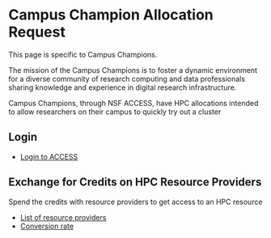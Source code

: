 # Campus Champion Allocation Request

This page is specific to Campus Champions.

The mission of the Campus Champions is to foster a dynamic environment for a diverse community of research computing and data professionals sharing knowledge and experience in digital research infrastructure.

Campus Champions, through NSF ACCESS, have HPC allocations intended to allow researchers on their campus to quickly try out a cluster



## Login

- [Login to ACCESS](https://registry.access-ci.org/registry/)


## Exchange for Credits on HPC Resource Providers

Spend the credits with resource providers to get access to an HPC resource
- [List of resource providers](https://allocations.access-ci.org/resources)
- [Conversion rate](https://allocations.access-ci.org/exchange_calculator)
